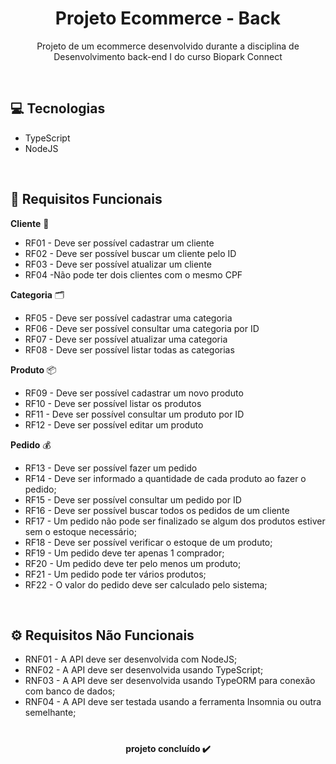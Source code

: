 <h1 align="center">Projeto Ecommerce - Back</h1>

<p align="center">Projeto de um ecommerce desenvolvido durante a disciplina de Desenvolvimento back-end I do curso Biopark Connect</p>
<br>

## 💻 Tecnologias 
- TypeScript
- NodeJS

<br>

## 📝 Requisitos Funcionais
<b>Cliente</b> 👩

- RF01 - Deve ser possível cadastrar um cliente
- RF02 - Deve ser possível buscar um cliente pelo ID
- RF03 - Deve ser possível atualizar um cliente
- RF04 -Não pode ter dois clientes com o mesmo CPF

<b>Categoria</b> 🗂️
- RF05 - Deve ser possível cadastrar uma categoria
- RF06 - Deve ser possível consultar uma categoria por ID
- RF07 - Deve ser possível atualizar uma categoria
- RF08 - Deve ser possível listar todas as categorias

<b>Produto</b> 📦
- RF09 - Deve ser possível cadastrar um novo produto
- RF10 - Deve ser possível listar os produtos
- RF11 - Deve ser possível consultar um produto por ID
- RF12 - Deve ser possível editar um produto

<b>Pedido</b> 💰
- RF13 - Deve ser possível fazer um pedido
- RF14 - Deve ser informado a quantidade de cada produto ao fazer o pedido;
- RF15 - Deve ser possível consultar um pedido por ID
- RF16 - Deve ser possível buscar todos os pedidos de um cliente
- RF17 - Um pedido não pode ser finalizado se algum dos produtos estiver sem o
estoque necessário;
- RF18 - Deve ser possível verificar o estoque de um produto;
- RF19 - Um pedido deve ter apenas 1 comprador;
- RF20 - Um pedido deve ter pelo menos um produto;
- RF21 - Um pedido pode ter vários produtos;
- RF22 - O valor do pedido deve ser calculado pelo sistema;

<br>

## ⚙️ Requisitos Não Funcionais

- RNF01 - A API deve ser desenvolvida com NodeJS;
- RNF02 - A API deve ser desenvolvida usando TypeScript;
- RNF03 - A API deve ser desenvolvida usando TypeORM para conexão com banco
de dados;
- RNF04 - A API deve ser testada usando a ferramenta Insomnia ou outra
semelhante;

#
<h4 align="center"> 
projeto concluído ✔️
</h4>
